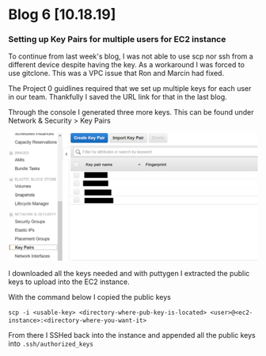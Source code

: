 # Blog 6 [10.18.19]

### Setting up Key Pairs for multiple users for EC2 instance

To continue from last week's blog, I was not able to use scp nor ssh from a different device despite having the key. As a workaround I was forced to use gitclone. This was a VPC issue that Ron and Marcin had fixed.

The Project 0 guidlines required that we set up multiple keys for each user in our team. Thankfully I saved the URL link for that in the last blog. 

Through the console I generated three more keys. This can be found under Network & Security > Key Pairs

![Key Pair Page](https://raw.githubusercontent.com/cacaocat-syr/cacaocat-syr.github.io/master/Images/project0-keypairs.PNG)

I downloaded all the keys needed and with puttygen I extracted the public keys to upload into the EC2 instance. 

With the command below I copied the public keys
```
scp -i <usable-key> <directory-where-pub-key-is-located> <user>@<ec2-instance>:<directory-where-you-want-it>
```

From there I SSHed back into the instance and appended all the public keys into ```.ssh/authorized_keys```
